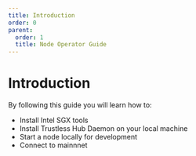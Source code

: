 ```yaml
---
title: Introduction
order: 0
parent:
  order: 1
  title: Node Operator Guide
---
```


# Introduction

By following this guide you will learn how to:

* Install Intel SGX tools
* Install Trustless Hub Daemon on your local machine
* Start a node locally for development
* Connect to mainnnet